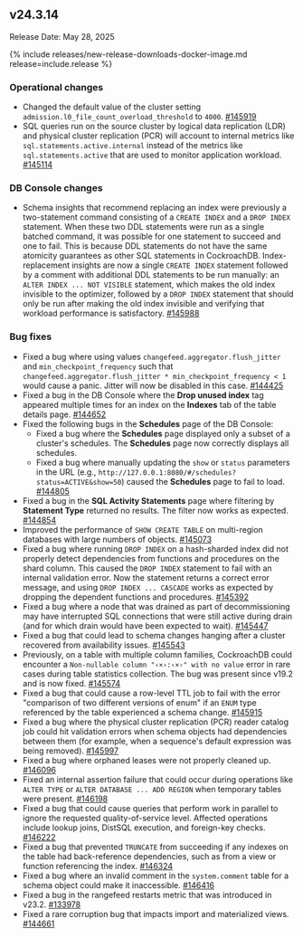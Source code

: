 ## v24.3.14

Release Date: May 28, 2025

{% include releases/new-release-downloads-docker-image.md release=include.release %}

<h3 id="v24-3-14-operational-changes">Operational changes</h3>

- Changed the default value of the cluster setting `admission.l0_file_count_overload_threshold` to `4000`.
 [#145919][#145919]
- SQL queries run on the source cluster by logical data replication (LDR) and physical cluster replication (PCR) will account to internal metrics like `sql.statements.active.internal` instead of the metrics like `sql.statements.active` that are used to monitor application workload.
 [#145114][#145114]

<h3 id="v24-3-14-db-console-changes">DB Console changes</h3>

- Schema insights that recommend replacing an index were previously a two-statement command consisting of a `CREATE INDEX` and a `DROP INDEX` statement. When these two DDL statements were run as a single batched command, it was possible for one statement to succeed and one to fail. This is because DDL statements do not have the same atomicity guarantees as other SQL statements in CockroachDB. Index-replacement insights are now a single `CREATE INDEX` statement followed by a comment with additional DDL statements to be run manually: an `ALTER INDEX ... NOT VISIBLE` statement, which makes the old index invisible to the optimizer, followed by a `DROP INDEX` statement that should only be run after making the old index invisible and verifying that workload performance is satisfactory.
 [#145988][#145988]

<h3 id="v24-3-14-bug-fixes">Bug fixes</h3>

- Fixed a bug where using values `changefeed.aggregator.flush_jitter` and `min_checkpoint_frequency` such that `changefeed.aggregator.flush_jitter * min_checkpoint_frequency < 1` would cause a panic. Jitter will now be disabled in this case.
 [#144425][#144425]
- Fixed a bug in the DB Console where the **Drop unused index** tag appeared multiple times for an index on the **Indexes** tab of the table details page.
 [#144652][#144652]
- Fixed the following bugs in the **Schedules** page of the DB Console:
  - Fixed a bug where the **Schedules** page displayed only a subset of a cluster's schedules. The **Schedules** page now correctly displays all schedules.
  - Fixed a bug where manually updating the `show` or `status` parameters in the URL (e.g., `http://127.0.0.1:8080/#/schedules?status=ACTIVE&show=50`) caused the **Schedules** page to fail to load.
  [#144805][#144805]
- Fixed a bug in the **SQL Activity Statements** page where filtering by **Statement Type** returned no results. The filter now works as expected.
 [#144854][#144854]
- Improved the performance of `SHOW CREATE TABLE` on multi-region databases with large numbers of objects.
 [#145073][#145073]
- Fixed a bug where running `DROP INDEX` on a hash-sharded index did not properly detect dependencies from functions and procedures on the shard column. This caused the `DROP INDEX` statement to fail with an internal validation error. Now the statement returns a correct error message, and using `DROP INDEX ... CASCADE` works as expected by dropping the dependent functions and procedures.
 [#145392][#145392]
- Fixed a bug where a node that was drained as part of decommissioning may have interrupted SQL connections that were still active during drain (and for which drain would have been expected to wait).
 [#145447][#145447]
- Fixed a bug that could lead to schema changes hanging after a cluster recovered from availability issues.
 [#145543][#145543]
- Previously, on a table with multiple column families, CockroachDB could encounter a `Non-nullable column "‹×›:‹×›" with no value` error in rare cases during table statistics collection. The bug was present since v19.2 and is now fixed.
 [#145574][#145574]
- Fixed a bug that could cause a row-level TTL job to fail with the error "comparison of two different versions of enum" if an `ENUM` type referenced by the table experienced a schema change.
 [#145915][#145915]
- Fixed a bug where the physical cluster replication (PCR) reader catalog job could hit validation errors when schema objects had dependencies between them (for example, when a sequence's default expression was being removed).
 [#145997][#145997]
- Fixed a bug where orphaned leases were not properly cleaned up.
 [#146096][#146096]
- Fixed an internal assertion failure that could occur during operations like `ALTER TYPE` or `ALTER DATABASE ... ADD REGION` when temporary tables were present.
 [#146198][#146198]
- Fixed a bug that could cause queries that perform work in parallel to ignore the requested quality-of-service level. Affected operations include lookup joins, DistSQL execution, and foreign-key checks.
 [#146222][#146222]
- Fixed a bug that prevented `TRUNCATE` from succeeding if any indexes on the table had back-reference dependencies, such as from a view or function referencing the index.
 [#146324][#146324]
- Fixed a bug where an invalid comment in the `system.comment` table for a schema object could make it inaccessible.
 [#146416][#146416]
- Fixed a bug in the rangefeed restarts metric that was introduced in v23.2.
 [#133978][#133978]
- Fixed a rare corruption bug that impacts import and materialized views.
 [#144661][#144661]


[#144854]: https://github.com/cockroachdb/cockroach/pull/144854
[#145915]: https://github.com/cockroachdb/cockroach/pull/145915
[#146096]: https://github.com/cockroachdb/cockroach/pull/146096
[#145574]: https://github.com/cockroachdb/cockroach/pull/145574
[#145997]: https://github.com/cockroachdb/cockroach/pull/145997
[#146198]: https://github.com/cockroachdb/cockroach/pull/146198
[#146222]: https://github.com/cockroachdb/cockroach/pull/146222
[#145919]: https://github.com/cockroachdb/cockroach/pull/145919
[#144652]: https://github.com/cockroachdb/cockroach/pull/144652
[#145073]: https://github.com/cockroachdb/cockroach/pull/145073
[#145543]: https://github.com/cockroachdb/cockroach/pull/145543
[#144661]: https://github.com/cockroachdb/cockroach/pull/144661
[#144425]: https://github.com/cockroachdb/cockroach/pull/144425
[#144805]: https://github.com/cockroachdb/cockroach/pull/144805
[#146416]: https://github.com/cockroachdb/cockroach/pull/146416
[#133978]: https://github.com/cockroachdb/cockroach/pull/133978
[#145114]: https://github.com/cockroachdb/cockroach/pull/145114
[#145988]: https://github.com/cockroachdb/cockroach/pull/145988
[#145392]: https://github.com/cockroachdb/cockroach/pull/145392
[#145447]: https://github.com/cockroachdb/cockroach/pull/145447
[#146324]: https://github.com/cockroachdb/cockroach/pull/146324
